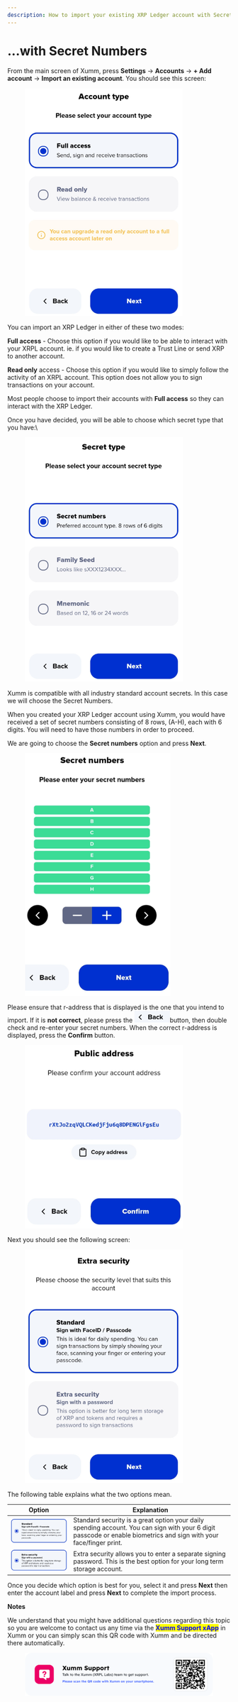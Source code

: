 ```yaml
---
description: How to import your existing XRP Ledger account with Secret Numbers
---
```


# ...with Secret Numbers

From the main screen of Xumm, press **Settings** -> **Accounts** -> **+ Add account** -> **Import an existing account**. You should see this screen:

<figure><img src="../../../.gitbook/assets/Account type.png" alt=""><figcaption></figcaption></figure>

You can import an XRP Ledger in either of these two modes:

**Full access** - Choose this option if you would like to be able to interact with your XRPL account. ie. if you would like to create a Trust Line or send XRP to another account.

**Read only** access - Choose this option if you would like to simply follow the activity of an XRPL account. This option does not allow you to sign transactions on your account.&#x20;

Most people choose to import their accounts with **Full access** so they can interact with the XRP Ledger.

Once you have decided, you will be able to choose which secret type that you have:\


<figure><img src="../../../.gitbook/assets/Secret type.png" alt=""><figcaption></figcaption></figure>

Xumm is compatible with all industry standard account secrets. In this case we will choose the Secret Numbers.

When you created your XRP Ledger account using Xumm, you would have received a set of secret numbers consisting of 8 rows, (A-H), each with 6 digits.  You will need to have those numbers in order to proceed.

We are going to choose the **Secret numbers** option and press **Next**.

<figure><img src="../../../.gitbook/assets/Secret numbers - Confirmation.png" alt=""><figcaption></figcaption></figure>



Please ensure that r-address that is displayed is the one that you intend to import. If it is **not correct**, please press the <img src="../../../.gitbook/assets/image.png" alt="" data-size="line">button, then double check and re-enter your secret numbers. When the correct r-address is displayed, press the **Confirm** button.

<figure><img src="../../../.gitbook/assets/Public Address - 2.png" alt=""><figcaption></figcaption></figure>

Next you should see the following screen:

<figure><img src="../../../.gitbook/assets/Install - Extra Security screen.png" alt=""><figcaption></figcaption></figure>

The following table explains what the two options mean.



| Option                                        | Explanation                                                                                                                                                         |
| --------------------------------------------- | ------------------------------------------------------------------------------------------------------------------------------------------------------------------- |
| ![](<../../../.gitbook/assets/image (1).png>) | Standard security is a great option your daily spending account. You can sign with your 6 digit passcode or enable biometrics and sign with your face/finger print. |
| ![](<../../../.gitbook/assets/image (3).png>) | Extra security allows you to enter a separate signing password. This is the best option for your long term storage account.                                         |

Once you decide which option is best for you, select it and press **Next** then enter the account label and press **Next** to complete the import process.

**Notes**

We understand that you might have additional questions regarding this topic so you are welcome to contact us any time via the <mark style="color:blue;">**Xumm Support xApp**</mark> in Xumm or you can simply scan this QR code with Xumm and be directed there automatically.

<figure><img src="../../../.gitbook/assets/Support banner Xumm.png" alt=""><figcaption></figcaption></figure>
